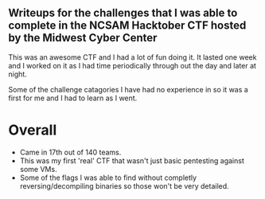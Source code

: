 ## Writeups for the challenges that I was able to complete in the NCSAM Hacktober CTF hosted by the Midwest Cyber Center

This was an awesome CTF and I had a lot of fun doing it. It lasted one week and I worked on it as I had time periodically through out the day and later at night. 

Some of the challenge catagories I have had no experience in so it was a first for me and I had to learn as I went. 

# Overall 
- Came in 17th out of 140 teams.
- This was my first 'real' CTF that wasn't just basic pentesting against some VMs. 
- Some of the flags I was able to find without completly reversing/decompiling binaries so those won't be very detailed. 


